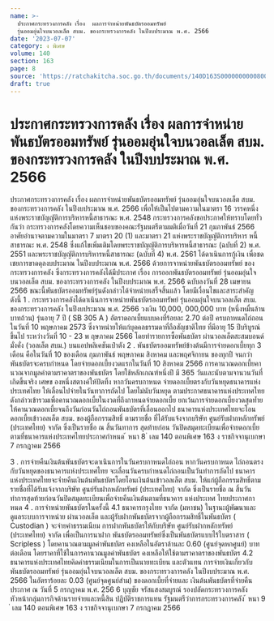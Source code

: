 ```yaml
---
name: >-
  ประกาศกระทรวงการคลัง เรื่อง  ผลการจำหน่ายพันธบัตรออมทรัพย์
  รุ่นออมอุ่นใจบนวอลเล็ต สบม. ของกระทรวงการคลัง ในปีงบประมาณ พ.ศ. 2566
date: '2023-07-07'
category: ง พิเศษ
volume: 140
section: 163
page: 8
source: 'https://ratchakitcha.soc.go.th/documents/140D163S0000000000800.pdf'
draft: true
---
```


# ประกาศกระทรวงการคลัง เรื่อง  ผลการจำหน่ายพันธบัตรออมทรัพย์ รุ่นออมอุ่นใจบนวอลเล็ต สบม. ของกระทรวงการคลัง ในปีงบประมาณ พ.ศ. 2566

ประกาศกระทรวงการคลัง เรื่อง ผลการจำหน่ายพันธบัตรออมทรัพย์ รุ่นออมอุ่นใจบนวอลเล็ต สบม. ของกระทรวงการคลัง ในปีงบประมาณ พ.ศ. 2566 เพื่อให้เป็นไปตามความในมาตรา 16 วรรคหนึ่ง แห่งพระราชบัญญัติการบริหารหนี้สาธารณะ พ.ศ. 2548 กระทรวงการคลังขอประกาศให้ทราบโดยทั่วกันว่า กระทรวงการคลังโดยความเห็นชอบของคณะรัฐมนตรีตามมติเมื่อวันที่ 21 กุมภาพันธ์ 2566 อาศัยอำนาจตามความในมาตรา 7 มาตรา 20 (1) และมาตรา 21 แห่งพระราชบัญญัติการบริหาร หนี้สาธารณะ พ.ศ. 2548 ซึ่งแก้ไขเพิ่มเติมโดยพระราชบัญญัติการบริหารหนี้สาธารณะ (ฉบับที่ 2) พ.ศ. 2551 และพระราชบัญญัติการบริหารหนี้สาธารณะ (ฉบับที่ 4) พ.ศ. 2561 ได้ดาเนินการกู้เงิน เพื่อชด เชยการขาดดุลงบประมาณ ในปีงบประมาณ พ.ศ. 2566 ด้วยการจาหน่ายพันธบัตรออมทรัพย์ ของกระทรวงการคลัง ซึ่งกระทรวงการคลังได้มีประกาศ เรื่อง การออกพันธบัตรออมทรัพย์ รุ่นออมอุ่นใจ บนวอลเล็ต สบม. ของกระทรวงการคลัง ในปีงบประมาณ พ.ศ. 2566 ฉบับลงวันที่ 28 เมษายน 2566 ขณะนี้พันธบัตรออมทรัพย์รุ่นดังกล่าวได้จำหน่ายเสร็จสิ้นแล้ว โดยมีเงื่อนไขและสาระสำคัญ ดังนี้ 1 . กระทรวงการคลังได้ดาเนินการจาหน่ายพันธบัตรออมทรัพย์ รุ่นออมอุ่นใจบนวอลเล็ต สบม. ของกระทรวงการคลัง ในปีงบประมาณ พ.ศ. 2566 วงเงิน 10,000, 000,000 บาท (หนึ่งหมื่นล้านบาทถ้วน) รุ่นอายุ 7 ปี ( SB 305 A ) อัตราดอกเบี้ยแบบคงที่ร้อยละ 2.70 ต่อปี ครบกาหนดไถ่ถอนในวันที่ 10 พฤษภาคม 2573 ซึ่งจาหน่ายให้แก่บุคคลธรรมดาที่ถือสัญชาติไทย ที่มีอายุ 15 ปีบริบูรณ์ขึ้นไป ระหว่างวันที่ 10 - 23 พ ฤษภาคม 2566 โดยทำรายการซื้อพันธบัตร ผ่านวอลเล็ตสะสมบอนด์มั่งคั่ง (วอลเล็ต สบม.) บนแอปพลิเคชันเป๋าตัง 2 . พันธบัตรออมทรัพย์ข้างต้นมีการจ่ายดอกเบี้ยทุก 3 เดือน คือในวันที่ 10 ของเดือน กุมภาพันธ์ พฤษภาคม สิงหาคม และพฤศจิกายน ของทุกปี จนกว่าพันธบัตรจะครบกำหนด โดยจ่ายดอกเบี้ยงวดแรกในวันที่ 10 สิงหาคม 2566 การคานวณดอกเบี้ยคานวณจากมูลค่าตามราคาตราของพันธบัตร โดยใช้หลักเกณฑ์หนึ่งปี มี 365 วันและนับตามจานวนวันที่เกิดขึ้นจริง เศษข องหนึ่งสตางค์ให้ปัดทิ้ง หากวันครบกาหนด จ่ายดอกเบี้ยตรงกับวันหยุดธนาคารแห่งประเทศไทย ให้เลื่อนไปจ่ายในวันทาการถัดไป โดยไม่นับวันหยุด ตามประกาศธนาคารแห่งประเทศไทยดังกล่าวเข้ารวมเพื่อคานวณดอกเบี้ยในงวดที่ถึงกาหนดจ่ายดอกเบี้ย ยกเว้นการจ่ายดอกเบี้ยงวดสุดท้ำยให้คานวณดอกเบี้ยจนถึงวันก่อนวันไถ่ถอนพันธบัตรที่เลื่อนออกไป ธนาคารแห่งประเทศไทยจะโอนดอกเบี้ยเข้าวอลเล็ต สบม. ของผู้ถือกรรมสิทธิ์ ตามรายชื่อ ที่ได้รับแจ้งจากบริษัท ศูนย์รับฝากหลักทรัพย์ (ประเทศไทย) จากัด ซึ่งเป็นรายชื่อ ณ สิ้นวันทาการ สุดท้ายก่อน วันปิดสมุดทะเบียนเพื่อจ่ายดอกเบี้ยตามที่ธนาคารแห่งประเทศไทยประกาศกำหนด ้ หนา 8 ่ เลม 140 ตอนพิเศษ 163 ง ราชกิจจานุเบกษา 7 กรกฎาคม 2566

3 . การจ่ายคืนเงินต้นพันธบัตรจะดาเนินการในวันครบกาหนดไถ่ถอน หากวันครบกาหนด ไถ่ถอนตรงกับวันหยุดของธนาคารแห่งประเทศไทย จะเลื่อนวันครบกำหนดไถ่ถอนเป็นวันทำการถัดไป ธนาคารแห่งประเทศไทยจะจ่ำยคืนเงินต้นพันธบัตรโดยโอนเงินต้นเข้าวอลเล็ต สบม. ให้แก่ผู้ถือกรรมสิทธิ์ตามรายชื่อที่ได้รับแจ้งจากบริษัท ศูนย์รับฝากหลักทรัพย์ (ประเทศไทย) จากัด ซึ่งเป็นรายชื่อ ณ สิ้นวันทำการสุดท้ายก่อนวันปิดสมุดทะเบียนเพื่อจ่ายคืนเงินต้นตามที่ธนาคาร แห่งประเทศ ไทยประกาศกาหนด 4 . การจำหน่ายพันธบัตรในครั้งนี้ 4.1 ธนาคารกรุงไทย จากัด (มหาชน) ในฐานะผู้พัฒนาและดูแลระบบการจาหน่าย ผ่านวอลเล็ต และผู้รับฝากพันธบัตรจากผู้ถือกรรมสิทธิ์ในพันธบัตร ( Custodian ) จะจ่ายค่าธรรมเนียม การฝากพันธบัตรให้กับบริษัท ศูนย์รับฝากหลักทรัพย์ (ประเทศไทย) จากัด เพื่อเป็นการนาฝาก พันธบัตรออมทรัพย์ซึ่งเป็นพันธบัตรแบบไร้ใบตราสาร ( Scripless ) โดยคานวณตามมูลค่าพันธบัตร คงเหลือในอัตราล้านละ 0.60 (ศูนย์จุดหกศูนย์) บาทต่อเดือน โดยราคาที่ใช้ในการคานวณมูลค่าพันธบัตร คงเหลือให้ใช้ตามราคาตราของพันธบัตร 4.2 ธนาคารแห่งประเทศไทยคิดค่าธรรมเนียมในการเป็นนายทะเบียน และตัวแทน การจ่ายเงินเกี่ยวกับพันธบัตรออมทรัพย์ รุ่นออมอุ่นใจบนวอลเล็ต สบม. ของกระทรวงการคลัง ในปีงบประมาณ พ.ศ. 2566 ในอัตราร้อยละ 0.03 (ศูนย์จุดศูนย์สำม) ของดอกเบี้ยที่จ่ายและ เงินต้นพันธบัตรที่จ่ายคืน ประกาศ ณ วันที่ 5 กรกฎาคม พ.ศ. 256 6 บุญชัย จรัสแสงสมบูรณ์ รองปลัดกระทรวงการคลัง หัวหน้ากลุ่มภารกิจด้านรายจ่ายและหนี้สิน ปฏิบัติราชการแทน รัฐมนตรีว่าการกระทรวงการคลัง ้ หนา 9 ่ เลม 140 ตอนพิเศษ 163 ง ราชกิจจานุเบกษา 7 กรกฎาคม 2566
